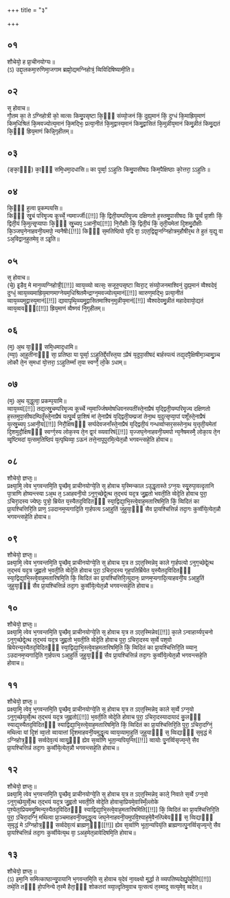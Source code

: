 +++
title = "३"

+++
## ०१
शौचेयो᳘ ह प्रा᳘चीनयोग्यः॥  
(ऽ) उद्दा᳘लकमा᳘रुणिमा᳘जगाम ब्रह्मो᳘द्यमग्निहोत्रं᳘ व्विविदिषिष्यामी᳘ति॥  
## ०२
स᳘ होवाच॥  
गौ᳘तम का᳘ ते ऽग्निहोत्री को᳘ व्वत्सः किमु᳘पसृष्टा कि᳘ᳫँ᳘ संय्यो᳘जनं किं᳘ दुह्य᳘मानं किं᳘ दुग्धं कि᳘माह्रिय᳘माणं किम᳘धिश्रितं कि᳘मवज्योत्य᳘मानं कि᳘मद्भिः᳘ प्रत्या᳘नीतं कि᳘मुद्वास्य᳘मानं किमु᳘द्वासितं कि᳘मुन्नीय᳘मानं किमु᳘न्नीतं किमु᳘द्यतं कि᳘ᳫँ᳘ ह्रिय᳘माणं किन्नि᳘गृहीतम्॥  
## ०३
(ङ्का᳘ᳫँ᳘) का᳘ᳫँ᳘ समि᳘धमा᳘दधासि॥ 
का पूर्व्वा᳘ ऽऽहुतिः किमु᳘पासीषदः किम᳘पैक्षिष्ठाः को᳘त्तरा᳘ ऽऽहुतिः॥  
## ०४
कि᳘ᳫँ᳘ हुत्वा प्र᳘कम्पयसि॥  
किᳫँ᳭ स्रु᳘चं परिमृ᳘ज्य कूर्च्चे᳘ न्यमार्ज्जीः[[!!]] किं᳘ द्विती᳘यम्परिमृ᳘ज्य दक्षिणतो ह᳘स्तमु᳘पासीषदः किं पू᳘र्व्वं प्रा᳘शीः किं᳘ द्विती᳘यं कि᳘मुत्सृ᳘प्यापाः कि᳘ᳫँ᳘ स्रु᳘च्यप᳘ ऽआनी᳘य[[!!]] नि᳘रौक्षीः किं᳘ द्विती᳘यं किं᳘ तृती᳘यमेतां दि᳘शमु᳘दौक्षीः कि᳘ञ्जघ᳘नेनाहवनी᳘यमपो᳘ न्यनैषीः[[!!]] किᳫँ᳭ स᳘मतिष्ठिपो य᳘दि वा᳘ ऽएत᳘द्विद्वा᳘नग्निहोत्रम᳘हौषीर᳘थ ते हुतं य᳘द्यु वा ऽअ᳘विद्वान᳘हुतमेव᳘ त ऽइ᳘ति॥  
## ०५
स᳘ होवाच॥  
(चे᳘) इ᳘डैव᳘ मे मान᳘व्यग्निहोत्री᳘[[!!]] व्वाय᳘व्व्यो व्वत्सः᳘ सजूरु᳘पसृष्टा व्विरा᳘ट् संय्यो᳘जनमाश्विनं᳘ दुह्य᳘मानं व्वैश्वदेवं᳘ दुग्धं᳘ व्वाय᳘व्व्यमाह्रिय᳘माणमाग्नेयम᳘धिश्रितमैन्द्राग्न᳘मवज्योत्य᳘मानं[[!!]] व्वारुण᳘मद्भिः᳘ प्रत्या᳘नीतं व्वाय᳘व्व्यमुद्वास्य᳘मानं[[!!]] द्यावापृथि᳘व्व्यमु᳘द्वासितमाश्विन᳘मुन्नीय᳘मानं[[!!]] व्वैश्वदेवमु᳘न्नीतं महादेवायो᳘द्यतं व्वाय᳘व्वयᳫँ᳭[[!!]] ह्रिय᳘माणं व्वैष्णवं नि᳘गृहीतम्॥  
## ०६
(म᳘) अ᳘थ या᳘ᳫँ᳘ समि᳘धमाद᳘धामि॥  
(म्या᳘) आ᳘हुतीनाᳫँ᳭ सा᳘ प्रतिष्ठा या पूर्व्वा᳘ ऽऽहुतिर्द्दे᳘वाँस्त᳘या ऽप्रैषं य᳘दुपा᳘सीषदं बार्हस्पत्यं तद्य᳘दपै᳘क्षिषीम᳘ञ्चामु᳘ञ्च लोकौ ते᳘न स᳘मधां यो᳘त्तरा᳘ ऽऽहुतिर्म्मां त᳘या स्वर्ग्गे᳘ लो᳘के ऽधाम्॥  
## ०७
(म᳘) अ᳘थ य᳘द्धुत्वा᳘ प्रकम्प᳘यामि॥  
व्वाय᳘व्व्यं[[!!]] तद्यत्स्रु᳘चम्परिमृ᳘ज्य कूर्च्चे न्य᳘मार्ज्जिषमोषधिवनस्पतींस्ते᳘नाप्रैषं य᳘द्द्विती᳘यम्परिमृ᳘ज्य दक्षिणतो ह᳘स्तमुपा᳘सीषदम्पितॄँस्ते᳘नाप्रैषं यत्पू᳘र्व्वं प्रा᳘शिषं मां ते᳘नाप्रैषं य᳘द्द्विती᳘यम्प्रजां तेना᳘थ य᳘दुत्सृप्या᳘पां पशूँस्ते᳘नाप्रैषं य᳘त्स्रु᳘च्यप᳘ ऽआनी᳘य[[!!]] निरौ᳘क्षिषᳫँ᳭ सर्प्पदेवजनाँस्ते᳘नाप्रैषं य᳘द्द्विती᳘यं गन्धर्व्वाप्सर᳘सस्तेना᳘थ य᳘त्तृती᳘यमेतां दि᳘शमुदौ᳘क्षिषᳫँ᳭ स्वर्ग्ग᳘स्य लोक᳘स्य ते᳘न द्वा᳘रं व्व्यवारिषं[[!!]] य᳘ज्जघ᳘नेनाहवनी᳘यमपो न्य᳘नैषमस्मै᳘ लोका᳘य ते᳘न व्वृ᳘ष्टिमदां य᳘त्सम᳘तिष्ठिपं य᳘त्पृथिव्या᳘ ऽऊनं तत्ते᳘नापूपुरमि᳘त्येत᳘न्नौ भगवन्त्सहे᳘ति होवाच॥  
## ०८
शौचेयो᳘ ज्ञप्तः᳘॥  
प्रक्ष्या᳘मि᳘ त्वेव भ᳘गवन्तमि᳘ति पृ᳘च्छैव᳘ प्राचीनयोग्ये᳘ति स᳘ होवाच य᳘स्मिन्काल ऽउ᳘द्धृतास्ते ऽग्न᳘यः स्यु᳘रुपा᳘वत्दृतानि पा᳘त्राणि होष्यन्त्स्या ऽअ᳘थ त᳘ ऽआहवनी᳘यो ऽनुग᳘च्छेद्वे᳘त्थ त᳘द्भयं यद᳘त्र जु᳘ह्वतो भवती᳘ति व्वेदे᳘ति होवाच पुरा᳘ ऽचिरा᳘दस्य ज्येष्ठः᳘ पुत्रो᳘ म्रियेत य᳘स्यैतद᳘विदितᳫँ᳭ स्या᳘द्विद्या᳘भि᳘स्त्वे᳘वाह᳘मतारिषमि᳘ति किं᳘ व्विदितं का प्रा᳘यश्चित्तिरि᳘ति प्राण᳘ ऽउदानम᳘प्यगादि᳘ति गा᳘र्हपत्य ऽआ᳘हुतिं जुहुया᳘ᳫँ᳘ सैव प्रा᳘यश्चित्तिर्न्न तदा᳘गः कुर्व्वीये᳘त्येत᳘न्नौ भगवन्त्सहे᳘ति होवाच॥  
## ०९
शौचेयो᳘ ज्ञप्तः᳘॥  
प्रक्ष्या᳘मि᳘ त्वेव भ᳘गवन्तमि᳘ति पृ᳘च्छैव᳘ प्राचीनयोग्ये᳘ति स᳘ होवाच य᳘त्र त ऽएत᳘स्मिन्नेव᳘ काले गा᳘र्हपत्यो ऽनुग᳘च्छेद्वे᳘त्थ त᳘द्भयं यद᳘त्र जु᳘ह्वतो भ᳘वती᳘ति व्वेदे᳘ति होवाच पुरा᳘ ऽचिरा᳘दस्य गृह᳘पतिर्म्रियेत य᳘स्यैतद᳘विदितᳫँ᳭ स्या᳘द्विद्या᳘भि᳘स्त्वे᳘वाह᳘मतारिषमि᳘ति किं᳘ व्विदितं का प्रा᳘यश्चित्तिरि᳘त्युदानः᳘ प्राणम᳘प्यगादि᳘त्याहवनी᳘य ऽआ᳘हुतिं जुहुया᳘ᳫँ᳘ सैव प्रा᳘यश्चित्तिर्न्न तदा᳘गः कुर्व्वीये᳘त्येत᳘न्नौ भगवन्त्सहे᳘ति होवाच॥  
## १०
शौचेयो᳘ ज्ञप्तः᳘॥  
प्रक्ष्या᳘मि᳘ त्वेव भ᳘गवन्तमि᳘ति पृ᳘च्छैव᳘ प्राचीनयोग्ये᳘ति स᳘ होवाच य᳘त्र त ऽएत᳘स्मिन्नेव[[!!]] का᳘ले ऽन्वाहार्य्यप᳘चनो ऽनुग᳘च्छेद्वे᳘त्थ त᳘द्भयं यद᳘त्र जु᳘ह्वतो भ᳘वती᳘ति व्वेदे᳘ति होवाच पुरा᳘ ऽचिरा᳘दस्य स᳘र्व्वे पश᳘वो म्रियेरन्य᳘स्यैतद᳘विदितᳫँ᳭ स्या᳘द्विद्या᳘भि᳘स्त्वे᳘वाह᳘मतारिषमि᳘ति किं᳘ व्विदितं का प्रा᳘यश्चित्तिरि᳘ति व्व्यान᳘ ऽउदानम᳘प्यगादि᳘ति गा᳘र्हपत्य ऽआ᳘हुतिं जुहुया᳘ᳫँ᳘ सैव प्रा᳘यश्चित्तिर्न्न तदा᳘गः कुर्व्वीये᳘त्येत᳘न्नौ भगवन्त्सहे᳘ति होवाच॥  
## ११
शौचेयो᳘ ज्ञप्तः᳘॥  
प्रक्ष्या᳘मि᳘ त्वेव᳘ भ᳘गवन्तमि᳘ति पृ᳘च्छैव᳘ प्राचीनयोग्ये᳘ति स᳘ होवाच य᳘त्र त ऽएत᳘स्मिन्नेव᳘ काले स᳘र्व्वे ऽग्न᳘यो ऽनुग᳘च्छेयुर्व्वे᳘त्थ त᳘द्भयं यद᳘त्र जुह्वतो[[!!]] भ᳘वती᳘ति व्वेदे᳘ति होवाच पुरा᳘ ऽचिरा᳘दस्यादायादं कु᳘लᳫँ᳭ स्याद्य᳘स्यैतद᳘विदितᳫँ᳭ स्याद्विद्या᳘भि᳘स्त्वे᳘वाह᳘मतारिषमि᳘ति किं᳘ व्विदितं का प्रा᳘यश्चित्तिरि᳘ति पुरा᳘ ऽचिरा᳘दग्निं᳘ मथित्वा यां दि᳘शं व्वा᳘तो व्वायात्तां दि᳘शमाहवनी᳘यमुद्धृ᳘त्य व्वाय᳘व्यामा᳘हुतिं जुहुयाᳫँ᳭ स᳘ व्विद्याᳫँ᳭ स᳘मृद्धं मे ऽग्निहोत्र᳘ᳫँ᳘ सर्व्वदेव᳘त्यं व्वायु᳘ᳫँ᳘ ह्येव स᳘र्व्वाणि भूता᳘न्यपिय᳘न्ति[[!!]] व्वायोः पु᳘नर्व्विसृज्य᳘न्ते᳘ सैव प्रा᳘यश्चित्तिर्न्न तदा᳘गः कुर्व्वीये᳘त्येत᳘न्नौ भगवन्त्सहे᳘ति होवाच॥  
## १२
शौचेयो᳘ ज्ञप्तः᳘॥  
प्रक्ष्या᳘मि᳘ त्वेव भ᳘गवन्तमि᳘ति पृ᳘च्छैव᳘ प्राचीनयोग्ये᳘ति स᳘ होवाच य᳘त्र त ऽएत᳘स्मिन्नेव᳘ काले᳘ निवाते स᳘र्व्वे ऽग्न᳘यो ऽनुग᳘च्छेयुर्व्वे᳘त्थ त᳘द्भयं यद᳘त्र जु᳘ह्वतो भवती᳘ति व्वेदे᳘ति होवाचा᳘प्रियमे᳘वास्मिँ᳘ल्लोके प᳘श्येता᳘प्रियममु᳘ष्मिन्य᳘स्यैतद᳘विदितᳫँ᳭ स्याद्विद्या᳘भि᳘स्त्वे᳘वाह᳘मतारिषमिति[[!!]] किं᳘ व्विदितं का प्रा᳘यश्चित्तिरि᳘ति पुरा᳘ ऽचिरा᳘दग्निं᳘ मथित्वा प्रा᳘ञ्चमाहवनी᳘यमुद्धृ᳘त्य जघ᳘नेनाहवनी᳘यमुपवि᳘श्याह᳘मे᳘वैनत्पिबेयᳫँ᳭ स᳘ व्विद्याᳫँ᳭ स᳘मृद्धं मे ऽग्निहोत्र᳘ᳫँ᳘ सर्व्वदेव᳘त्यं ब्राह्मण᳘ᳫँ᳘[[!!]] ह्येव स᳘र्व्वाणि भूता᳘न्यपियं᳘ति ब्राह्मणात्पु᳘नर्व्विसृज्य᳘न्ते᳘ सैव प्रा᳘यश्चित्तिर्न्न तदा᳘गः कुर्व्वीयेत्य᳘थ वा᳘ ऽअह᳘मेत᳘न्नावेदिषमि᳘ति होवाच॥  
## १३
शौचेयो᳘ ज्ञप्तः᳘॥  
(ऽ) इमा᳘नि समित्काष्ठान्यु᳘पायानि भ᳘गवन्तमि᳘ति स᳘ होवाच य᳘देवं ना᳘वक्ष्यो मूर्द्धा ते व्व्यपतिष्यदेह्यु᳘पेही᳘ति[[!!]] तथे᳘ति तᳫँ᳭ हो᳘पनिन्ये त᳘स्मै हैता᳘ᳫँ᳘ शोकतरां व्व्या᳘त्दृतिमुवाच य᳘त्सत्यं त᳘स्मादु सत्य᳘मेव᳘ व्वदेत्॥  
